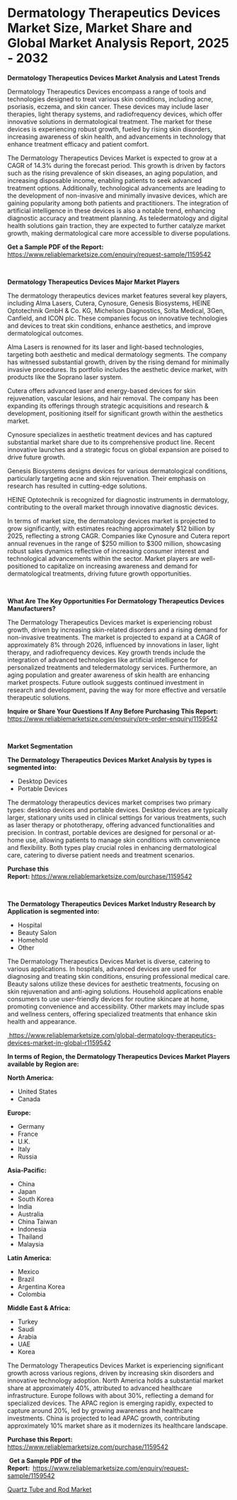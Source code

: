 <p><h1>Dermatology Therapeutics Devices Market Size, Market Share and Global Market Analysis Report, 2025 - 2032</h1></p><p><strong>Dermatology Therapeutics Devices Market Analysis and Latest Trends</strong></p>
<p><p>Dermatology Therapeutics Devices encompass a range of tools and technologies designed to treat various skin conditions, including acne, psoriasis, eczema, and skin cancer. These devices may include laser therapies, light therapy systems, and radiofrequency devices, which offer innovative solutions in dermatological treatment. The market for these devices is experiencing robust growth, fueled by rising skin disorders, increasing awareness of skin health, and advancements in technology that enhance treatment efficacy and patient comfort.</p><p>The Dermatology Therapeutics Devices Market is expected to grow at a CAGR of 14.3% during the forecast period. This growth is driven by factors such as the rising prevalence of skin diseases, an aging population, and increasing disposable income, enabling patients to seek advanced treatment options. Additionally, technological advancements are leading to the development of non-invasive and minimally invasive devices, which are gaining popularity among both patients and practitioners. The integration of artificial intelligence in these devices is also a notable trend, enhancing diagnostic accuracy and treatment planning. As teledermatology and digital health solutions gain traction, they are expected to further catalyze market growth, making dermatological care more accessible to diverse populations.</p></p>
<p><strong>Get a Sample PDF of the Report:&nbsp;</strong> <a href="https://www.reliablemarketsize.com/enquiry/request-sample/1159542?utm_campaign=2808&utm_medium=2&utm_source=Github&utm_content=ia&utm_term=22032025&utm_id=dermatology-therapeutics-devices">https://www.reliablemarketsize.com/enquiry/request-sample/1159542</a></p>
<p>&nbsp;</p>
<p><strong>Dermatology Therapeutics Devices Major Market Players</strong></p>
<p><p>The dermatology therapeutics devices market features several key players, including Alma Lasers, Cutera, Cynosure, Genesis Biosystems, HEINE Optotechnik GmbH & Co. KG, Michelson Diagnostics, Solta Medical, 3Gen, Canfield, and ICON plc. These companies focus on innovative technologies and devices to treat skin conditions, enhance aesthetics, and improve dermatological outcomes.</p><p>Alma Lasers is renowned for its laser and light-based technologies, targeting both aesthetic and medical dermatology segments. The company has witnessed substantial growth, driven by the rising demand for minimally invasive procedures. Its portfolio includes the aesthetic device market, with products like the Soprano laser system.</p><p>Cutera offers advanced laser and energy-based devices for skin rejuvenation, vascular lesions, and hair removal. The company has been expanding its offerings through strategic acquisitions and research & development, positioning itself for significant growth within the aesthetics market.</p><p>Cynosure specializes in aesthetic treatment devices and has captured substantial market share due to its comprehensive product line. Recent innovative launches and a strategic focus on global expansion are poised to drive future growth.</p><p>Genesis Biosystems designs devices for various dermatological conditions, particularly targeting acne and skin rejuvenation. Their emphasis on research has resulted in cutting-edge solutions.</p><p>HEINE Optotechnik is recognized for diagnostic instruments in dermatology, contributing to the overall market through innovative diagnostic devices.</p><p>In terms of market size, the dermatology devices market is projected to grow significantly, with estimates reaching approximately $12 billion by 2025, reflecting a strong CAGR. Companies like Cynosure and Cutera report annual revenues in the range of $250 million to $300 million, showcasing robust sales dynamics reflective of increasing consumer interest and technological advancements within the sector. Market players are well-positioned to capitalize on increasing awareness and demand for dermatological treatments, driving future growth opportunities.</p></p>
<p>&nbsp;</p>
<p><strong>What Are The Key Opportunities For Dermatology Therapeutics Devices Manufacturers?</strong></p>
<p><p>The Dermatology Therapeutics Devices market is experiencing robust growth, driven by increasing skin-related disorders and a rising demand for non-invasive treatments. The market is projected to expand at a CAGR of approximately 8% through 2026, influenced by innovations in laser, light therapy, and radiofrequency devices. Key growth trends include the integration of advanced technologies like artificial intelligence for personalized treatments and teledermatology services. Furthermore, an aging population and greater awareness of skin health are enhancing market prospects. Future outlook suggests continued investment in research and development, paving the way for more effective and versatile therapeutic solutions.</p></p>
<p><strong>Inquire or Share Your Questions If Any Before Purchasing This Report:</strong> <a href="https://www.reliablemarketsize.com/enquiry/pre-order-enquiry/1159542?utm_campaign=2808&utm_medium=2&utm_source=Github&utm_content=ia&utm_term=22032025&utm_id=dermatology-therapeutics-devices">https://www.reliablemarketsize.com/enquiry/pre-order-enquiry/1159542</a></p>
<p>&nbsp;</p>
<p><strong>Market Segmentation</strong></p>
<p><strong>The Dermatology Therapeutics Devices Market Analysis by types is segmented into:</strong></p>
<p><ul><li>Desktop Devices</li><li>Portable Devices</li></ul></p>
<p><p>The dermatology therapeutics devices market comprises two primary types: desktop devices and portable devices. Desktop devices are typically larger, stationary units used in clinical settings for various treatments, such as laser therapy or phototherapy, offering advanced functionalities and precision. In contrast, portable devices are designed for personal or at-home use, allowing patients to manage skin conditions with convenience and flexibility. Both types play crucial roles in enhancing dermatological care, catering to diverse patient needs and treatment scenarios.</p></p>
<p><strong>Purchase this Report:&nbsp;</strong><a href="https://www.reliablemarketsize.com/purchase/1159542?utm_campaign=2808&utm_medium=2&utm_source=Github&utm_content=ia&utm_term=22032025&utm_id=dermatology-therapeutics-devices">https://www.reliablemarketsize.com/purchase/1159542</a></p>
<p>&nbsp;</p>
<p><strong>The Dermatology Therapeutics Devices Market Industry Research by Application is segmented into:</strong></p>
<p><ul><li>Hospital</li><li>Beauty Salon</li><li>Homehold</li><li>Other</li></ul></p>
<p><p>The Dermatology Therapeutics Devices Market is diverse, catering to various applications. In hospitals, advanced devices are used for diagnosing and treating skin conditions, ensuring professional medical care. Beauty salons utilize these devices for aesthetic treatments, focusing on skin rejuvenation and anti-aging solutions. Household applications enable consumers to use user-friendly devices for routine skincare at home, promoting convenience and accessibility. Other markets may include spas and wellness centers, offering specialized treatments that enhance skin health and appearance.</p></p>
<p><a href="https://www.reliablemarketsize.com/global-dermatology-therapeutics-devices-market-in-global-r1159542?utm_campaign=2808&utm_medium=2&utm_source=Github&utm_content=ia&utm_term=22032025&utm_id=dermatology-therapeutics-devices">&nbsp;https://www.reliablemarketsize.com/global-dermatology-therapeutics-devices-market-in-global-r1159542</a></p>
<p><strong>In terms of Region, the Dermatology Therapeutics Devices Market Players available by Region are:</strong></p>
<p>
    <p> <strong> North America: </strong>
        <ul>
            <li>United States</li>
            <li>Canada</li>
        </ul>
        </p> 
    <p> <strong> Europe: </strong>
        <ul>
            <li>Germany</li>
            <li>France</li>
            <li>U.K.</li>
            <li>Italy</li>
            <li>Russia</li>
        </ul>
        </p> 
    <p> <strong> Asia-Pacific: </strong>
        <ul>
            <li>China</li>
            <li>Japan</li>
            <li>South Korea</li>
            <li>India</li>
            <li>Australia</li>
            <li>China Taiwan</li>
            <li>Indonesia</li>
            <li>Thailand</li>
            <li>Malaysia</li>
        </ul>
        </p> 
    <p> <strong> Latin America: </strong>
        <ul>
            <li>Mexico</li>
            <li>Brazil</li>
            <li>Argentina Korea</li>
            <li>Colombia</li>
        </ul>
        </p> 
    <p> <strong> Middle East & Africa: </strong>
        <ul>
            <li>Turkey</li>
            <li>Saudi</li>
            <li>Arabia</li>
            <li>UAE</li>
            <li>Korea</li>
        </ul>
    </p>
    </p>
<p><p>The Dermatology Therapeutics Devices Market is experiencing significant growth across various regions, driven by increasing skin disorders and innovative technology adoption. North America holds a substantial market share at approximately 40%, attributed to advanced healthcare infrastructure. Europe follows with about 30%, reflecting a demand for specialized devices. The APAC region is emerging rapidly, expected to capture around 20%, led by growing awareness and healthcare investments. China is projected to lead APAC growth, contributing approximately 10% market share as it modernizes its healthcare landscape.</p></p>
<p><strong>Purchase this Report: </strong><a href="https://www.reliablemarketsize.com/purchase/1159542?utm_campaign=2808&utm_medium=2&utm_source=Github&utm_content=ia&utm_term=22032025&utm_id=dermatology-therapeutics-devices">https://www.reliablemarketsize.com/purchase/1159542</a></p>
<p>&nbsp;<strong>Get a Sample PDF of the Report:&nbsp;&nbsp;</strong><a href="https://www.reliablemarketsize.com/enquiry/request-sample/1159542?utm_campaign=2808&utm_medium=2&utm_source=Github&utm_content=ia&utm_term=22032025&utm_id=dermatology-therapeutics-devices">https://www.reliablemarketsize.com/enquiry/request-sample/1159542</a></p>
<p><strong></strong></p>
<p><p><a href="https://github.com/saroarmaicky/Market-Research-Report-List-1/blob/main/quartz-tube-and-rod-market.md?utm_campaign=2808&utm_medium=2&utm_source=Github&utm_content=ia&utm_term=22032025&utm_id=dermatology-therapeutics-devices">Quartz Tube and Rod Market</a></p></p>